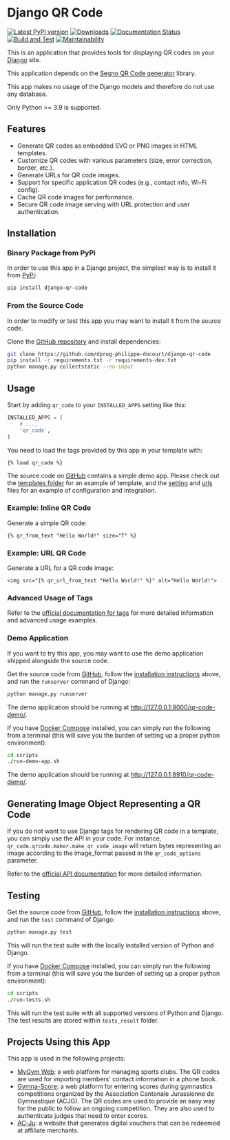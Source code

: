 # Django QR Code
[![Latest PyPI version](https://badge.fury.io/py/django-qr-code.svg)](https://badge.fury.io/py/django-qr-code)
[![Downloads](https://img.shields.io/pypi/dm/django-qr-code.svg)](https://pypi.python.org/pypi/django-qr-code)
[![Documentation Status](https://readthedocs.org/projects/django-qr-code/badge/?version=latest)](https://django-qr-code.readthedocs.io/latest/pages/README.html)
[![Build and Test](https://github.com/dprog-philippe-docourt/django-qr-code/actions/workflows/main.yml/badge.svg)](https://github.com/dprog-philippe-docourt/django-qr-code/actions)
[![Maintainability](https://api.codeclimate.com/v1/badges/c47e79bf51f6a2bb8264/maintainability)](https://codeclimate.com/github/dprog-philippe-docourt/django-qr-code/maintainability)

This is an application that provides tools for displaying QR codes on your [Django](https://www.djangoproject.com/) site.

This application depends on the [Segno QR Code generator](https://pypi.org/project/segno/) library.

This app makes no usage of the Django models and therefore do not use any database.

Only Python >= 3.9 is supported.

## Features

* Generate QR codes as embedded SVG or PNG images in HTML templates.
* Customize QR codes with various parameters (size, error correction, border, etc.).
* Generate URLs for QR code images.
* Support for specific application QR codes (e.g., contact info, Wi-Fi config).
* Cache QR code images for performance.
* Secure QR code image serving with URL protection and user authentication.

## Installation

### Binary Package from PyPi
In order to use this app in a Django project, the simplest way is to install it from [PyPi](https://pypi.python.org/pypi/django-qr-code):
```bash
pip install django-qr-code
```

### From the Source Code
In order to modify or test this app you may want to install it from the source code.

Clone the [GitHub repository](https://github.com/dprog-philippe-docourt/django-qr-code) and install dependencies:
```bash
git clone https://github.com/dprog-philippe-docourt/django-qr-code
pip install -r requirements.txt -r requirements-dev.txt
python manage.py collectstatic --no-input
```

## Usage
Start by adding `qr_code` to your `INSTALLED_APPS` setting like this:
```python
INSTALLED_APPS = (
    # ...,
    'qr_code',
)
```

You need to load the tags provided by this app in your template with:
```htmldjango
{% load qr_code %}
```

The source code on [GitHub](https://github.com/dprog-philippe-docourt/django-qr-code) contains a simple demo app. Please check out the [templates folder](https://github.com/dprog-philippe-docourt/django-qr-code/tree/master/qr_code_demo/templates/qr_code_demo) for an example of template, and the [setting](https://github.com/dprog-philippe-docourt/django-qr-code/tree/master/demo_site/settings.py) and [urls](https://github.com/dprog-philippe-docourt/django-qr-code/tree/master/demo_site/urls.py) files for an example of configuration and integration.

### Example: Inline QR Code

Generate a simple QR code:

```htmldjango
{% qr_from_text "Hello World!" size="T" %}
```
### Example: URL QR Code

Generate a URL for a QR code image:

```htmldjango
<img src="{% qr_url_from_text "Hello World!" %}" alt="Hello World!">
```

### Advanced Usage of Tags

Refer to the [official documentation for tags](https://django-qr-code.readthedocs.io/latest/pages/template-tags.html) for more detailed information and advanced usage examples.

### Demo Application
If you want to try this app, you may want to use the demo application shipped alongside the source code.

Get the source code from [GitHub](https://github.com/dprog-philippe-docourt/django-qr-code), follow the [installation instructions](#from-the-source-code) above, and run the `runserver` command of Django:
```bash
python manage.py runserver
```
The demo application should be running at <http://127.0.0.1:8000/qr-code-demo/>.

If you have [Docker Compose](https://docs.docker.com/compose/) installed, you can simply run the following from a terminal (this will save you the burden of setting up a proper python environment):
```bash
cd scripts
./run-demo-app.sh
```
The demo application should be running at <http://127.0.0.1:8910/qr-code-demo/>.

## Generating Image Object Representing a QR Code

If you do not want to use Django tags for rendering QR code in a template, you can simply use the API in your code. For instance, `qr_code.qrcode.maker.make_qr_code_image` will return bytes representing an image according to the image_format passed in the `qr_code_options` parameter.

Refer to the [official API documentation](https://django-qr-code.readthedocs.io/latest/pages/api.html) for more detailed information.

## Testing
Get the source code from [GitHub](https://github.com/dprog-philippe-docourt/django-qr-code), follow the [installation instructions](#from-the-source-code) above, and run the `test` command of Django:
```bash
python manage.py test
```
This will run the test suite with the locally installed version of Python and Django.

If you have [Docker Compose](https://docs.docker.com/compose/) installed, you can simply run the following from a terminal (this will save you the burden of setting up a proper python environment):
```bash
cd scripts
./run-tests.sh
```
This will run the test suite with all supported versions of Python and Django. The test results are stored within `tests_result` folder.

## Projects Using this App

This app is used in the following projects:
* [MyGym Web](https://mygym-web.ch/): a web platform for managing sports clubs. The QR codes are used for importing members' contact information in a phone book.
* [Gymna-Score](https://gymna-score.acjg.ch/): a web platform for entering scores during gymnastics competitions organized by the Association Cantonale Jurassienne de Gymnastique (ACJG). The QR codes are used to provide an easy way for the public to follow an ongoing competition. They are also used to authenticate judges that need to enter scores.
* [AC-Ju](https://www.ac-ju.ch/): a website that generates digital vouchers that can be redeemed at affiliate merchants.
